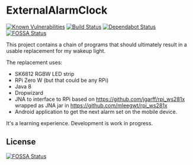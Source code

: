 # ExternalAlarmClock


[![Known Vulnerabilities](https://snyk.io/test/github/mleegwt/ExternalAlarmClock.git/badge.svg)](https://snyk.io/test/github/mleegwt/ExternalAlarmClock.git) [![Build Status](https://travis-ci.org/mleegwt/ExternalAlarmClock.svg?branch=master)](https://travis-ci.org/mleegwt/ExternalAlarmClock) [![Dependabot Status](https://api.dependabot.com/badges/status?host=github&repo=mleegwt/ExternalAlarmClock)](https://dependabot.com)
[![FOSSA Status](https://app.fossa.io/api/projects/git%2Bgithub.com%2Fmleegwt%2FExternalAlarmClock.svg?type=shield)](https://app.fossa.io/projects/git%2Bgithub.com%2Fmleegwt%2FExternalAlarmClock?ref=badge_shield)

This project contains a chain of programs that should ultimately result in a usable replacement for my wakeup light.

The replacement uses:
* SK6812 RGBW LED strip
* RPi Zero W (but that could be any RPi)
* Java 8
* Dropwizard
* JNA to interface to RPi based on https://github.com/jgarff/rpi_ws281x wrapped as JNA jar in https://github.com/mleegwt/rpi_ws281x
* Android application to get the next alarm set on the mobile device.

It's a learning experience. Development is work in progress.


## License
[![FOSSA Status](https://app.fossa.io/api/projects/git%2Bgithub.com%2Fmleegwt%2FExternalAlarmClock.svg?type=large)](https://app.fossa.io/projects/git%2Bgithub.com%2Fmleegwt%2FExternalAlarmClock?ref=badge_large)
